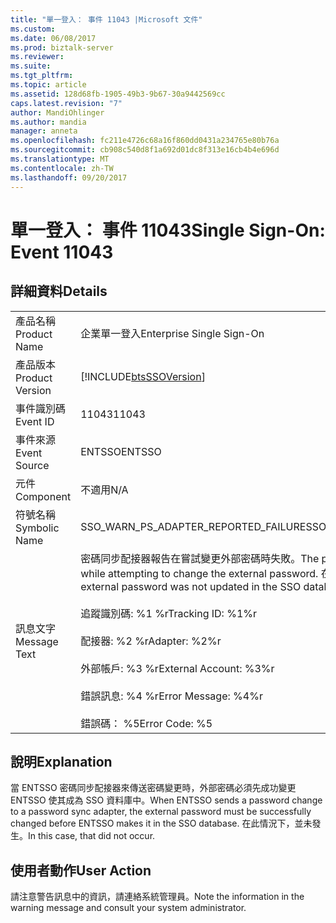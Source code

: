 ```yaml
---
title: "單一登入： 事件 11043 |Microsoft 文件"
ms.custom: 
ms.date: 06/08/2017
ms.prod: biztalk-server
ms.reviewer: 
ms.suite: 
ms.tgt_pltfrm: 
ms.topic: article
ms.assetid: 128d68fb-1905-49b3-9b67-30a9442569cc
caps.latest.revision: "7"
author: MandiOhlinger
ms.author: mandia
manager: anneta
ms.openlocfilehash: fc211e4726c68a16f860dd0431a234765e80b76a
ms.sourcegitcommit: cb908c540d8f1a692d01dc8f313e16cb4b4e696d
ms.translationtype: MT
ms.contentlocale: zh-TW
ms.lasthandoff: 09/20/2017
---
```

# <a name="single-sign-on-event-11043"></a><span data-ttu-id="fd3ad-102">單一登入： 事件 11043</span><span class="sxs-lookup"><span data-stu-id="fd3ad-102">Single Sign-On: Event 11043</span></span>
## <a name="details"></a><span data-ttu-id="fd3ad-103">詳細資料</span><span class="sxs-lookup"><span data-stu-id="fd3ad-103">Details</span></span>  
  
|||  
|-|-|  
|<span data-ttu-id="fd3ad-104">產品名稱</span><span class="sxs-lookup"><span data-stu-id="fd3ad-104">Product Name</span></span>|<span data-ttu-id="fd3ad-105">企業單一登入</span><span class="sxs-lookup"><span data-stu-id="fd3ad-105">Enterprise Single Sign-On</span></span>|  
|<span data-ttu-id="fd3ad-106">產品版本</span><span class="sxs-lookup"><span data-stu-id="fd3ad-106">Product Version</span></span>|[!INCLUDE[btsSSOVersion](../includes/btsssoversion-md.md)]|  
|<span data-ttu-id="fd3ad-107">事件識別碼</span><span class="sxs-lookup"><span data-stu-id="fd3ad-107">Event ID</span></span>|<span data-ttu-id="fd3ad-108">11043</span><span class="sxs-lookup"><span data-stu-id="fd3ad-108">11043</span></span>|  
|<span data-ttu-id="fd3ad-109">事件來源</span><span class="sxs-lookup"><span data-stu-id="fd3ad-109">Event Source</span></span>|<span data-ttu-id="fd3ad-110">ENTSSO</span><span class="sxs-lookup"><span data-stu-id="fd3ad-110">ENTSSO</span></span>|  
|<span data-ttu-id="fd3ad-111">元件</span><span class="sxs-lookup"><span data-stu-id="fd3ad-111">Component</span></span>|<span data-ttu-id="fd3ad-112">不適用</span><span class="sxs-lookup"><span data-stu-id="fd3ad-112">N/A</span></span>|  
|<span data-ttu-id="fd3ad-113">符號名稱</span><span class="sxs-lookup"><span data-stu-id="fd3ad-113">Symbolic Name</span></span>|<span data-ttu-id="fd3ad-114">SSO_WARN_PS_ADAPTER_REPORTED_FAILURE</span><span class="sxs-lookup"><span data-stu-id="fd3ad-114">SSO_WARN_PS_ADAPTER_REPORTED_FAILURE</span></span>|  
|<span data-ttu-id="fd3ad-115">訊息文字</span><span class="sxs-lookup"><span data-stu-id="fd3ad-115">Message Text</span></span>|<span data-ttu-id="fd3ad-116">密碼同步配接器報告在嘗試變更外部密碼時失敗。</span><span class="sxs-lookup"><span data-stu-id="fd3ad-116">The password sync adapter reported a failure while attempting to change the external password.</span></span> <span data-ttu-id="fd3ad-117">在 SSO 資料庫中未更新外部密碼。%r</span><span class="sxs-lookup"><span data-stu-id="fd3ad-117">The external password was not updated in the SSO database.%r</span></span><br /><br /> <span data-ttu-id="fd3ad-118">追蹤識別碼: %1 %r</span><span class="sxs-lookup"><span data-stu-id="fd3ad-118">Tracking ID: %1%r</span></span><br /><br /> <span data-ttu-id="fd3ad-119">配接器: %2 %r</span><span class="sxs-lookup"><span data-stu-id="fd3ad-119">Adapter: %2%r</span></span><br /><br /> <span data-ttu-id="fd3ad-120">外部帳戶: %3 %r</span><span class="sxs-lookup"><span data-stu-id="fd3ad-120">External Account: %3%r</span></span><br /><br /> <span data-ttu-id="fd3ad-121">錯誤訊息: %4 %r</span><span class="sxs-lookup"><span data-stu-id="fd3ad-121">Error Message: %4%r</span></span><br /><br /> <span data-ttu-id="fd3ad-122">錯誤碼： %5</span><span class="sxs-lookup"><span data-stu-id="fd3ad-122">Error Code: %5</span></span>|  
  
## <a name="explanation"></a><span data-ttu-id="fd3ad-123">說明</span><span class="sxs-lookup"><span data-stu-id="fd3ad-123">Explanation</span></span>  
 <span data-ttu-id="fd3ad-124">當 ENTSSO 密碼同步配接器來傳送密碼變更時，外部密碼必須先成功變更 ENTSSO 使其成為 SSO 資料庫中。</span><span class="sxs-lookup"><span data-stu-id="fd3ad-124">When ENTSSO sends a password change to a password sync adapter, the external password must be successfully changed before ENTSSO makes it in the SSO database.</span></span> <span data-ttu-id="fd3ad-125">在此情況下，並未發生。</span><span class="sxs-lookup"><span data-stu-id="fd3ad-125">In this case, that did not occur.</span></span>  
  
## <a name="user-action"></a><span data-ttu-id="fd3ad-126">使用者動作</span><span class="sxs-lookup"><span data-stu-id="fd3ad-126">User Action</span></span>  
 <span data-ttu-id="fd3ad-127">請注意警告訊息中的資訊，請連絡系統管理員。</span><span class="sxs-lookup"><span data-stu-id="fd3ad-127">Note the information in the warning message and consult your system administrator.</span></span>